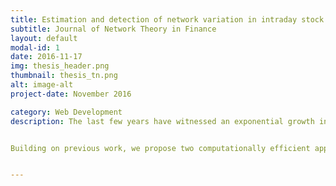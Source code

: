 ```yaml
---
title: Estimation and detection of network variation in intraday stock market
subtitle: Journal of Network Theory in Finance
layout: default
modal-id: 1
date: 2016-11-17
img: thesis_header.png
thumbnail: thesis_tn.png
alt: image-alt
project-date: November 2016

category: Web Development
description: The last few years have witnessed an exponential growth in the collection and analysis of financial market data. Investigating the interactions between the dynamics of the financial system and extracting useful information from these multivariate data streams can help us in improving our understanding of the underlying backbone in the financial market. These massive noisy data sets require the application of suitable and efficient dependency measurements for their analysis in a real-time environment. And that is why network analysis has emerged recently, which is a plausible representation helps interpret the hidden interconnection between the elements in large datasets. However, most frequently used methods in this area have certain limitations, such as the computational complexity or the assumption of a temporally invariant network. This thesis has two major purposes; firstly, to construct time-varying networks by presenting two new approaches to dynamically measure symmetric and asymmetric interactions; and secondly, to detect the structural breaks in the high dimensional time series of the financial market.


Building on previous work, we propose two computationally efficient approaches based on partial correlation network and vector autoregressive adjacency network. Since both of these estimators are under the high-dimension-low-sample-size setting, we develop a penalized kernel smoothing method for the problem of selecting non-zero elements of the time-varying matrix. The network structure of multivariate financial time series are established for the first time for such estimators and displayed in a graphical representation. Furthermore, we consider the problem of efficient financial surveillance aimed at prompt detection of structural breaks in the market. Assuming the model evolves in a piece-wise constant fashion, we study four types of detection rules, including statistical process control chart, generalized likelihood ratio detection rule, a detection method based on an extension of Shiryaev's Bayesian single change point model and a sequential detection rule for multiple change points. The efficiency of the proposed methods is demonstrated on both simulation studies and the empirical analysis focusing primarily on the intraday stock market. Our findings shed a new light on uncovering the hidden interactions between the financial dynamics and present new insight into market structure and market stability.


---
```

